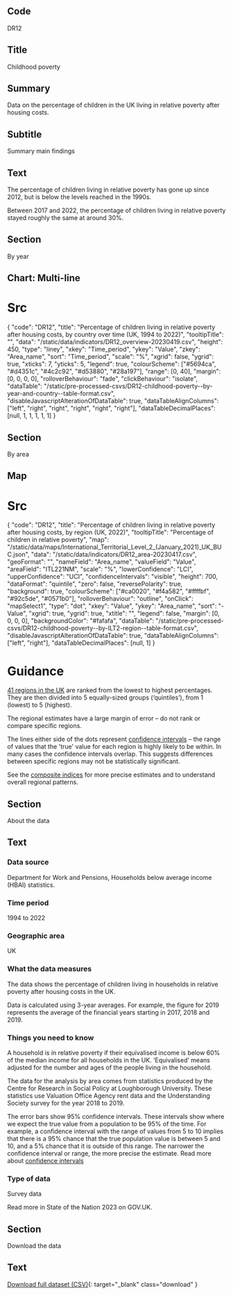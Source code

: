 ## Code
DR12

## Title
Childhood poverty

## Summary
Data on the percentage of children in the UK living in relative poverty after housing costs.

## Subtitle
Summary main findings

## Text
The percentage of children living in relative poverty has gone up since 2012, but is below the levels reached in the 1990s.

Between 2017 and 2022, the percentage of children living in relative poverty stayed roughly the same at around 30%.

## Section
By year

## Chart: Multi-line
# Src
{
    "code": "DR12",
    "title": "Percentage of children living in relative poverty after housing costs, by country over time (UK, 1994 to 2022)",
    "tooltipTitle": "",
    "data": "/static/data/indicators/DR12_overview-20230419.csv",
    "height": 450,
    "type": "liney",
    "xkey": "Time_period",
    "ykey": "Value",
    "zkey": "Area_name",
    "sort": "Time_period",
    "scale": "%",
    "xgrid": false,
    "ygrid": true,
    "xticks": 7,
    "yticks": 5,
    "legend": true,
    "colourScheme": ["#5694ca", "#d4351c", "#4c2c92", "#d53880", "#28a197"],
    "range": [0, 40],
    "margin": [0, 0, 0, 0],
    "rolloverBehaviour": "fade",
    "clickBehaviour": "isolate",
    "dataTable": "/static/pre-processed-csvs/DR12-childhood-poverty--by-year-and-country--table-format.csv",
    "disableJavascriptAlterationOfDataTable": true,
    "dataTableAlignColumns": ["left", "right", "right", "right", "right", "right"],
    "dataTableDecimalPlaces": [null, 1, 1, 1, 1, 1]
}

## Section
By area

## Map
# Src
{
    "code": "DR12",
    "title": "Percentage of children living in relative poverty after housing costs, by region (UK, 2022)",
    "tooltipTitle": "Percentage of children in relative poverty",
    "map": "/static/data/maps/International_Territorial_Level_2_(January_2021)_UK_BUC.json",
    "data": "/static/data/indicators/DR12_area-20230417.csv",
    "geoFormat": "",
    "nameField": "Area_name",
    "valueField": "Value",
    "areaField": "ITL221NM",
    "scale": "%",
    "lowerConfidence": "LCI",
    "upperConfidence": "UCI",
    "confidenceIntervals": "visible",
    "height": 700,
    "dataFormat": "quintile",
    "zero": false,
    "reversePolarity": true,
    "background": true,
    "colourScheme": ["#ca0020", "#f4a582", "#ffffbf", "#92c5de", "#0571b0"],
    "rolloverBehaviour": "outline",
    "onClick": "mapSelect1",
    "type": "dot",
    "xkey": "Value",
    "ykey": "Area_name",
    "sort": "-Value",
    "xgrid": true,
    "ygrid": true,
    "xtitle": "",
    "legend": false,
    "margin": [0, 0, 0, 0],
    "backgroundColor": "#fafafa",
    "dataTable": "/static/pre-processed-csvs/DR12-childhood-poverty--by-ILT2-region--table-format.csv",
    "disableJavascriptAlterationOfDataTable": true,
    "dataTableAlignColumns": ["left", "right"],
    "dataTableDecimalPlaces": [null, 1]
}

# Guidance
[41 regions in the UK](/social_mobility_by_area#the-41-regions) are ranked from the lowest to highest percentages.
They are then divided into 5 equally-sized groups (‘quintiles’), from 1 (lowest) to 5 (highest).

The regional estimates have a large margin of error – do not rank or compare specific regions.

The lines either side of the dots represent [confidence intervals](/about-our-analysis#confidence-intervals)
– the range of values that the 'true' value for each region is highly likely to be within.
In many cases the confidence intervals overlap.
This suggests differences between specific regions may not be statistically significant. 

See the [composite indices](/social_mobility_by_area#composite-measures-by-region) for more precise estimates and to
understand overall regional patterns.

## Section
About the data

## Text
### Data source
Department for Work and Pensions, Households below average income (HBAI) statistics.

### Time period
1994 to 2022

### Geographic area
UK

### What the data measures
The data shows the percentage of children living in households in relative poverty after housing costs in the UK.

Data is calculated using 3-year averages. For example, the figure for 2019 represents the average of the financial
years starting in 2017, 2018 and 2019.

### Things you need to know
A household is in relative poverty if their equivalised income is below 60% of the median income for all households in the UK.
‘Equivalised’ means adjusted for the number and ages of the people living in the household.

The data for the analysis by area comes from statistics produced by the Centre for Research in Social Policy at Loughborough University.
These statistics use Valuation Office Agency rent data and the Understanding Society survey for the year 2018 to 2019.

The error bars show 95% confidence intervals. These intervals show where we expect the true value from a population to
be 95% of the time. For example, a confidence interval with the range of values from 5 to 10 implies that there is a
95% chance that the true population value is between 5 and 10, and a 5% chance that it is outside of this range.
The narrower the confidence interval or range, the more precise the estimate. Read more about
[confidence intervals](/about-our-analysis#confidence-intervals)

### Type of data
Survey data

Read more in State of the Nation 2023 on GOV.UK.

## Section
Download the data

## Text
[Download full dataset (CSV)](/static/data/full-datasets/DR12-childhood-poverty--full-dataset.csv){: target="_blank" class="download" }
